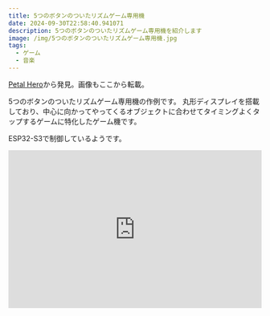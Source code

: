 ```yaml
---
title: 5つのボタンのついたリズムゲーム専用機
date: 2024-09-30T22:58:40.941071
description: 5つのボタンのついたリズムゲーム専用機を紹介します
image: /img/5つのボタンのついたリズムゲーム専用機.jpg
tags:
  - ゲーム
  - 音楽
---
```

[Petal Hero](https://hackaday.io/project/197325-petal-hero)から発見。画像もここから転載。

5つのボタンのついたリズムゲーム専用機の作例です。
丸形ディスプレイを搭載しており、中心に向かってやってくるオブジェクトに合わせてタイミングよくタップするゲームに特化したゲーム機です。

ESP32-S3で制御しているようです。


<iframe width="100%" height="315" src="https://www.youtube.com/embed/Ak49k1q4Jr8" title="YouTube video player" frameborder="0" allow="accelerometer; autoplay; clipboard-write; encrypted-media; gyroscope; picture-in-picture" allowfullscreen></iframe>

